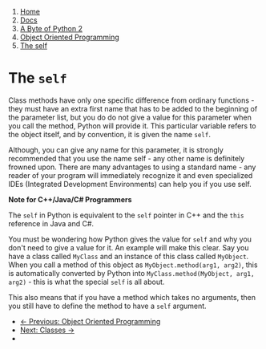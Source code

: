 <!-- -
Title: A Byte of Python 2: The self
Author: Swaroop C H
Editor: Marios Zindilis
First Published: 2003
Last Updated: 2014-09-28
- -->

<ol class='breadcrumb' itemprop='breadcrumb'>
	<li><a href="/">Home</a></li>
	<li><a href="/docs/">Docs</a></li>
	<li><a href="/docs/a-byte-of-python-2/">A Byte of Python 2</a></li>
	<li><a href="/docs/a-byte-of-python-2/object-oriented/">Object Oriented Programming</a></li>
	<li><a href="/docs/a-byte-of-python-2/object-oriented/self.html">The self</a></li>
</ol>

The `self`
==========

Class methods have only one specific difference from ordinary functions - they 
must have an extra first name that has to be added to the beginning of the 
parameter list, but you do do not give a value for this parameter when you 
call the method, Python will provide it. This particular variable refers to 
the object itself, and by convention, it is given the name `self`.

Although, you can give any name for this parameter, it is strongly recommended 
that you use the name self - any other name is definitely frowned upon. There 
are many advantages to using a standard name - any reader of your program will 
immediately recognize it and even specialized IDEs (Integrated Development 
Environments) can help you if you use self.

<aside class="alert alert-info">
<p><b>Note for C++/Java/C# Programmers</b></p>
<p>The <code>self</code> in Python is equivalent to the <code>self</code> 
pointer in C++ and the <code>this</code> reference in Java and C#.</p></aside>

You must be wondering how Python gives the value for `self` and why you don't 
need to give a value for it. An example will make this clear. Say you have a 
class called `MyClass` and an instance of this class called `MyObject`. When 
you call a method of this object as `MyObject.method(arg1, arg2)`, this is 
automatically converted by Python into `MyClass.method(MyObject, arg1, arg2)` - 
this is what the special `self` is all about.

This also means that if you have a method which takes no arguments, then you 
still have to define the method to have a `self` argument.

<ul class='pager'>
    <li class='previous'>
        <a href='/docs/a-byte-of-python-2/object-oriented/'>&larr; Previous: Object Oriented Programming</a>
    </li>
    <li class='next'>
        <a href='/docs/a-byte-of-python-2/object-oriented/classes.html'>Next: Classes &rarr;</a>
    <li>
</ul>
